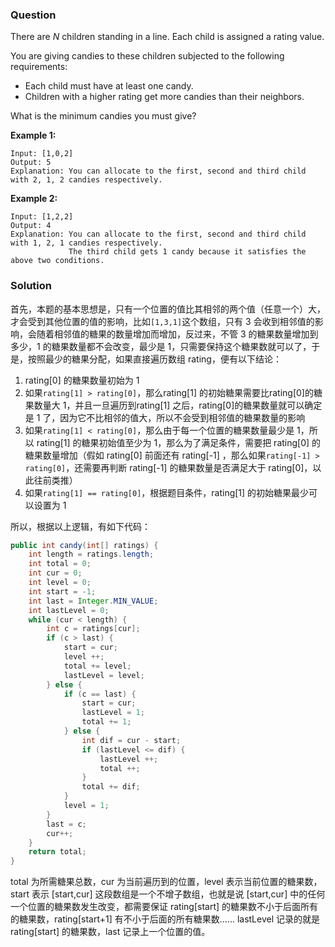 ### Question

There are *N* children standing in a line. Each child is assigned a rating value.

You are giving candies to these children subjected to the following requirements:

- Each child must have at least one candy.
- Children with a higher rating get more candies than their neighbors.

What is the minimum candies you must give?

**Example 1:**

```
Input: [1,0,2]
Output: 5
Explanation: You can allocate to the first, second and third child with 2, 1, 2 candies respectively.
```

**Example 2:**

```
Input: [1,2,2]
Output: 4
Explanation: You can allocate to the first, second and third child with 1, 2, 1 candies respectively.
             The third child gets 1 candy because it satisfies the above two conditions.
```

### Solution

首先，本题的基本思想是，只有一个位置的值比其相邻的两个值（任意一个）大，才会受到其他位置的值的影响，比如`[1,3,1]`这个数组，只有 3 会收到相邻值的影响，会随着相邻值的糖果的数量增加而增加，反过来，不管 3 的糖果数量增加到多少，1 的糖果数量都不会改变，最少是 1，只需要保持这个糖果数就可以了，于是，按照最少的糖果分配，如果直接遍历数组 rating，便有以下结论：

1. rating[0] 的糖果数量初始为 1
2. 如果`rating[1] > rating[0]`，那么rating[1] 的初始糖果需要比rating[0]的糖果数量大 1，并且一旦遍历到rating[1] 之后，rating[0]的糖果数量就可以确定是 1 了，因为它不比相邻的值大，所以不会受到相邻值的糖果数量的影响
3. 如果`rating[1] < rating[0]`，那么由于每一个位置的糖果数量最少是 1，所以 rating[1] 的糖果初始值至少为 1，那么为了满足条件，需要把 rating[0] 的糖果数量增加（假如 rating[0] 前面还有 rating[-1] ，那么如果`rating[-1] > rating[0]`，还需要再判断 rating[-1] 的糖果数量是否满足大于 rating[0]，以此往前类推）
4. 如果`rating[1] == rating[0]`，根据题目条件，rating[1] 的初始糖果最少可以设置为 1

所以，根据以上逻辑，有如下代码：

```java
public int candy(int[] ratings) {
    int length = ratings.length;
    int total = 0;
    int cur = 0;
    int level = 0;
    int start = -1;
    int last = Integer.MIN_VALUE;
    int lastLevel = 0;
    while (cur < length) {
        int c = ratings[cur];
        if (c > last) {
            start = cur;
            level ++;
            total += level;
            lastLevel = level;
        } else {
            if (c == last) {
                start = cur;
                lastLevel = 1;
                total += 1;
            } else {
                int dif = cur - start;
                if (lastLevel <= dif) {
                    lastLevel ++;
                    total ++;
                }
                total += dif;
            }
            level = 1;
        }
        last = c;
        cur++;
    }
    return total;
}
```

total 为所需糖果总数，cur 为当前遍历到的位置，level 表示当前位置的糖果数，start 表示 [start,cur] 这段数组是一个不增子数组，也就是说 [start,cur] 中的任何一个位置的糖果数发生改变，都需要保证 rating[start] 的糖果数不小于后面所有的糖果数，rating[start+1] 有不小于后面的所有糖果数...... lastLevel 记录的就是 rating[start] 的糖果数，last 记录上一个位置的值。
